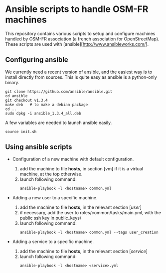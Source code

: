 Ansible scripts to handle OSM-FR machines
=========================================

This repository contains various scripts to setup and configure machines
handled by OSM-FR association (a french association for OpenStreetMap). These
scripts are used with [ansible][http://www.ansibleworks.com/].


Configuring ansible
-------------------

We currently need a recent version of ansible, and the easiest way is to
install directly from sources. This is quite easy as ansible is a python-only
binary.

    git clone https://github.com/ansible/ansible.git
    cd ansible
    git checkout v1.3.4
    make deb   # to make a debian package
    cd ..
    sudo dpkg -i ansible_1.3.4_all.deb

A few variables are needed to launch ansible easily.

    source init.sh


Using ansible scripts
---------------------

* Configuration of a new machine with default configuration.
  1. add the machine to file **hosts**, in section [vm] if it is a virtual
machine, at the top otherwise.
  2. launch following command:
        ```
        ansible-playbook -l <hostname> common.yml
        ```

* Adding a new user to a specific machine.
  1. add the machine to file **hosts**, in the relevant section [*user*]
  2. if necessary, add the user to roles/common/tasks/main.yml, with the public
ssh key in public\_keys/<user>
  3. launch following command:
        ```
        ansible-playbook -l <hostname> common.yml --tags user_creation
        ```

* Adding a service to a specific machine.
  1. add the machine to file **hosts**, in the relevant section [*service*]
  2. launch following command:
        ```
        ansible-playbook -l <hostname> <service>.yml
        ```
